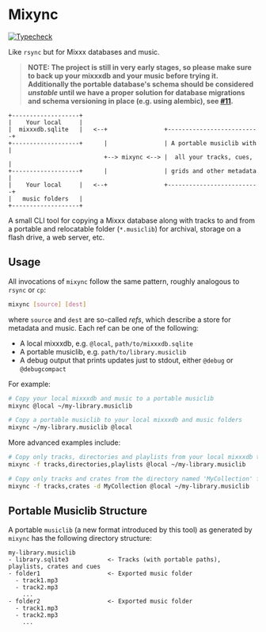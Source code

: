 # Mixync

[![Typecheck](https://github.com/fwcd/mixync/actions/workflows/typecheck.yml/badge.svg)](https://github.com/fwcd/mixync/actions/workflows/typecheck.yml)

Like `rsync` but for Mixxx databases and music.

> **NOTE: The project is still in very early stages, so please make sure to back up your mixxxdb and your music before trying it. Additionally the portable database's schema should be considered _unstable_ until we have a proper solution for database migrations and schema versioning in place (e.g. using alembic), see [#11](https://github.com/fwcd/mixync/issues/11).**

```
+-------------------+
|    Your local     |
|  mixxxdb.sqlite   |   <--+                +--------------------------+
+-------------------+      |                | A portable musiclib with |
                           +--> mixync <--> |  all your tracks, cues,  |
+-------------------+      |                | grids and other metadata |
|    Your local     |   <--+                +--------------------------+
|   music folders   |
+-------------------+
```

A small CLI tool for copying a Mixxx database along with tracks to and from a portable and relocatable folder (`*.musiclib`) for archival, storage on a flash drive, a web server, etc.

## Usage

All invocations of `mixync` follow the same pattern, roughly analogous to `rsync` or `cp`:

```sh
mixync [source] [dest]
```

where `source` and `dest` are so-called _refs_, which describe a store for metadata and music. Each ref can be one of the following:

- A local mixxxdb, e.g. `@local`, `path/to/mixxxdb.sqlite`
- A portable musiclib, e.g. `path/to/library.musiclib`
- A debug output that prints updates just to stdout, either `@debug` or `@debugcompact`

For example:

```sh
# Copy your local mixxxdb and music to a portable musiclib
mixync @local ~/my-library.musiclib
```

```sh
# Copy a portable musiclib to your local mixxxdb and music folders
mixync ~/my-library.musiclib @local
```

More advanced examples include:

```sh
# Copy only tracks, directories and playlists from your local mixxxdb to a portable musiclib
mixync -f tracks,directories,playlists @local ~/my-library.musiclib
```

```sh
# Copy only tracks and crates from the directory named 'MyCollection' from your local mixxxdb to a portable musiclib
mixync -f tracks,crates -d MyCollection @local ~/my-library.musiclib
```

## Portable Musiclib Structure

A portable `musiclib` (a new format introduced by this tool) as generated by `mixync` has the following directory structure:

```
my-library.musiclib
- library.sqlite3           <- Tracks (with portable paths), playlists, crates and cues
- folder1                   <- Exported music folder
  - track1.mp3
  - track2.mp3
    ...
- folder2                   <- Exported music folder
  - track1.mp3
  - track2.mp3
    ...
```
